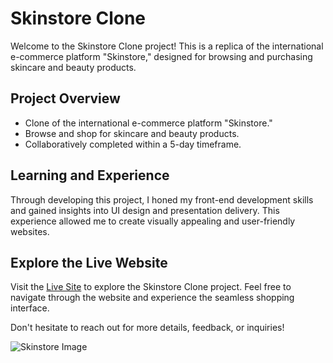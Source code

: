# Skinstore Clone

Welcome to the Skinstore Clone project! This is a replica of the international e-commerce platform "Skinstore," designed for browsing and purchasing skincare and beauty products.

## Project Overview

- Clone of the international e-commerce platform "Skinstore."
- Browse and shop for skincare and beauty products.
- Collaboratively completed within a 5-day timeframe.

## Learning and Experience

Through developing this project, I honed my front-end development skills and gained insights into UI design and presentation delivery. This experience allowed me to create visually appealing and user-friendly websites.

## Explore the Live Website

Visit the [Live Site](https://skinstore-clone-pt12.netlify.app/) to explore the Skinstore Clone project. Feel free to navigate through the website and experience the seamless shopping interface.

Don't hesitate to reach out for more details, feedback, or inquiries!

![Skinstore Image](https://i.ibb.co/wcdZjrG/skinstore.png)
